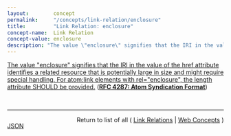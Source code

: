 ```yaml
---
layout:        concept
permalink:     "/concepts/link-relation/enclosure"
title:         "Link Relation: enclosure"
concept-name:  Link Relation
concept-value: enclosure
description: "The value \"enclosure\" signifies that the IRI in the value of the href attribute identifies a related resource that is potentially large in size and might require special handling. For atom:link elements with rel=\"enclosure\", the length attribute SHOULD be provided."
---
```


[The value "enclosure" signifies that the IRI in the value of the href attribute identifies a related resource that is potentially large in size and might require special handling. For atom:link elements with rel="enclosure", the length attribute SHOULD be provided.](http://tools.ietf.org/html/rfc4287#section-4.2.7.2 "Read documentation for Link Relation &#34;enclosure&#34;") (**[RFC 4287: Atom Syndication Format](/specs/IETF/RFC/4287 "Atom is an XML-based document format that describes lists of related information known as &#34;feeds&#34;. Feeds are composed of a number of items, known as &#34;entries&#34;, each with an extensible set of attached metadata. For example, each entry has a title.")**)

<br/>
<hr/>

<p style="float : left"><a href="./enclosure.json" title="JSON representing this particular Web Concept value">JSON</a></p>
<p style="text-align: right">Return to list of all ( <a href="../link-relation/">Link Relations</a> | <a href="../">Web Concepts</a> )</p>
